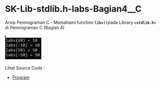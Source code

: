 # SK-Lib-stdlib.h-labs-Bagian4__C
Arsip Pemrograman C - Memahami function <code><b>libs()</b></code>pada Library <code><b>&lt;stdlib.h></b></code> di Pemrograman C (Bagian 4)<br><br>
<img src="https://github.com/RizkyKhapidsyah/SK-Lib-stdlib.h-labs-Bagian4__C/blob/master/SK-Lib-stdlib.h-labs-Bagian4__C/x64/result/001.PNG"><br><br>
Lihat Source Code : <br>
- <a href="https://github.com/RizkyKhapidsyah/SK-Lib-stdlib.h-labs-Bagian4__C/blob/master/SK-Lib-stdlib.h-labs-Bagian4__C/Source.c">Program</a>
